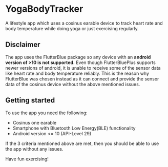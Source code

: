 # YogaBodyTracker

A lifestyle app which uses a cosinus earable device to track heart rate and body temperature while doing yoga or just exercising regularly.

## Disclaimer

The app uses the FlutterBlue package so any device with an __android version of >10 is not supported.__
Even though FlutterBluePlus supports newer versions of android, it is unable to receive some of the sensor data like heart rate and body temperature reliably.
This is the reason why FlutterBlue was chosen instead as it can connect and provide the sensor data of the cosinus device without the above mentioned issues.


## Getting started

To use the app you need the following:
- Cosinus one earable
- Smartphone with Bluetooth Low Energy(BLE) functionality
- Android version <= 10 (API-Level 29)

If the 3 criteria mentioned above are met, then you should be able to use the app without any issues.

Have fun exercising!

